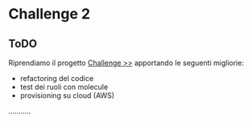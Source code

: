 # Challenge 2

## ToDO

Riprendiamo il progetto [Challenge >>](https://github.com/ghibbo/challege) apportando le seguenti migliorie:
- refactoring del codice
- test dei ruoli con molecule 
- provisioning su cloud (AWS)

...........

